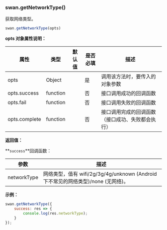 ### swan.getNetworkType()

获取网络类型。

```js
swan.getNetworkType(opts)
```

**opts 对象属性说明：**

|属性|类型|默认值|是否必填|描述|
|-|-|-|-|-|
|opts|Object| |是|调用该方法时，要传入的对象参数|
|opts.success|function| |否|接口调用成功的回调函数|
|opts.fail|function| |否|接口调用失败的回调函数|
|opts.complete|function| |否|接口调用完成的回调函数（接口成功、失败都会执行）|

**返回值：**

**`success`**回调函数：

|参数|描述|
|-|-|
|networkType|网络类型，值有 wifi/2g/3g/4g/unknown (Android 下不常见的网络类型)/none (无网络)。|



**示例：**

```js
swan.getNetworkType({
    success: res => {
        console.log(res.networkType);
    }
});
```